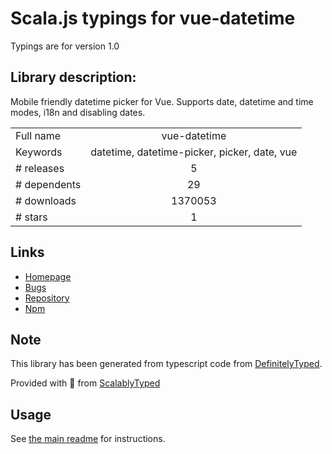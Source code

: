 
# Scala.js typings for vue-datetime

Typings are for version 1.0

## Library description:
Mobile friendly datetime picker for Vue. Supports date, datetime and time modes, i18n and disabling dates.

|                    |                 |
| ------------------ | :-------------: |
| Full name          | vue-datetime |
| Keywords           | datetime, datetime-picker, picker, date, vue |
| # releases         | 5 |
| # dependents       | 29 |
| # downloads        | 1370053 |
| # stars            | 1 |

## Links
- [Homepage](https://github.com/mariomka/vue-datetime#readme)
- [Bugs](https://github.com/mariomka/vue-datetime/issues)
- [Repository](https://github.com/mariomka/vue-datetime)
- [Npm](https://www.npmjs.com/package/vue-datetime)
    


## Note
This library has been generated from typescript code from [DefinitelyTyped](https://definitelytyped.org).

Provided with :purple_heart: from [ScalablyTyped](https://github.com/oyvindberg/ScalablyTyped)

## Usage
See [the main readme](../../readme.md) for instructions.



